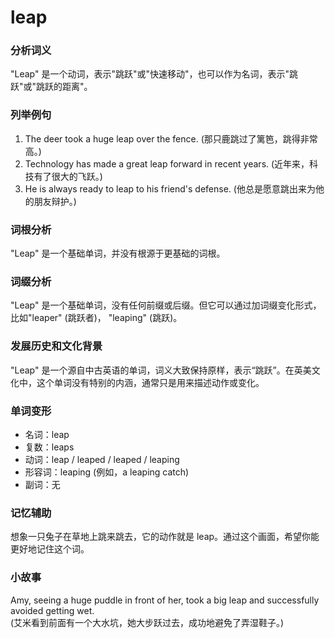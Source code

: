 # leap

### 分析词义

  

"Leap" 是一个动词，表示"跳跃"或"快速移动"，也可以作为名词，表示"跳跃"或"跳跃的距离"。

  

### 列举例句

  

1.  The deer took a huge leap over the fence. (那只鹿跳过了篱笆，跳得非常高。)
2.  Technology has made a great leap forward in recent years. (近年来，科技有了很大的飞跃。)
3.  He is always ready to leap to his friend's defense. (他总是愿意跳出来为他的朋友辩护。)

  

### 词根分析

  

"Leap" 是一个基础单词，并没有根源于更基础的词根。

  

### 词缀分析

  

"Leap" 是一个基础单词，没有任何前缀或后缀。但它可以通过加词缀变化形式，比如"leaper" (跳跃者)， "leaping" (跳跃)。

  

### 发展历史和文化背景

  

"Leap" 是一个源自中古英语的单词，词义大致保持原样，表示“跳跃”。在英美文化中，这个单词没有特别的内涵，通常只是用来描述动作或变化。

  

### 单词变形

  

*   名词：leap
*   复数：leaps
*   动词：leap / leaped / leaped / leaping
*   形容词：leaping (例如，a leaping catch)
*   副词：无

  

### 记忆辅助

  

想象一只兔子在草地上跳来跳去，它的动作就是 leap。通过这个画面，希望你能更好地记住这个词。

  

### 小故事

  

Amy, seeing a huge puddle in front of her, took a big leap and successfully avoided getting wet.  
(艾米看到前面有一个大水坑，她大步跃过去，成功地避免了弄湿鞋子。)
